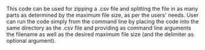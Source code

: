 This code can be used for zipping a .csv file and splitting the file in as many parts as determined by the maximum file size, as per the users' needs. User can run the code simply from the command line by placing the code into the same directory as the .csv file and providing as command line arguments the filename as well as the desired maximum file size (and the delimiter as optional argument).